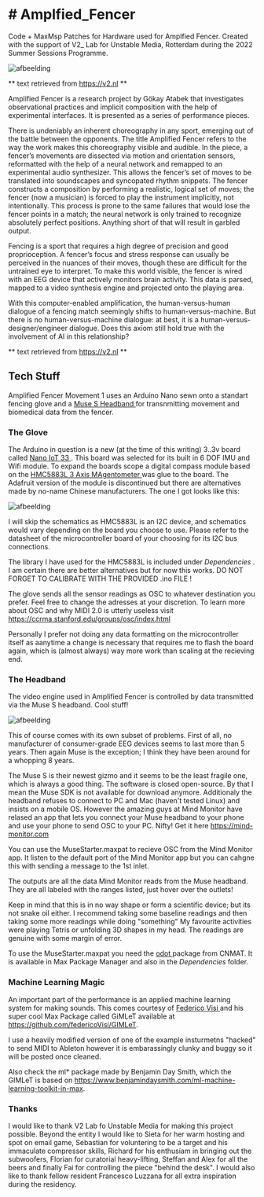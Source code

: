<h1> # Amplfied_Fencer </h1>

Code + MaxMsp Patches for Hardware used for Amplfied Fencer. Created with the support of V2_ Lab for Unstable Media, Rotterdam during the 2022 Summer Sessions Programme.

![afbeelding](https://user-images.githubusercontent.com/24521356/202808169-dcfe59c8-2ca7-49db-9c58-a28d7fbf0500.png)


** text retrieved from https://v2.nl **

Amplified Fencer is a research project by Gökay Atabek that investigates observational practices and implicit composition with the help of experimental interfaces. It is presented as a series of performance pieces.

There is undeniably an inherent choreography in any sport, emerging out of the battle between the opponents. The title Amplified Fencer refers to the way the work makes this choreography visible and audible. In the piece, a fencer’s movements are dissected via motion and orientation sensors, reformatted with the help of a neural network and remapped to an experimental audio synthesizer. This allows the fencer’s set of moves to be translated into soundscapes and syncopated rhythm snippets. The fencer constructs a composition by performing a realistic, logical set of moves; the fencer (now a musician) is forced to play the instrument implicitly, not intentionally. This process is prone to the same failures that would lose the fencer points in a match; the neural network is only trained to recognize absolutely perfect positions. Anything short of that will result in garbled output.

Fencing is a sport that requires a high degree of precision and good proprioception. A fencer’s focus and stress response can usually be perceived in the nuances of their moves, though these are difficult for the untrained eye to interpret. To make this world visible, the fencer is wired with an EEG device that actively monitors brain activity. This data is parsed, mapped to a video synthesis engine and projected onto the playing area.

With this computer-enabled amplification, the human-versus-human dialogue of a fencing match seemingly shifts to human-versus-machine. But there is no human-versus-machine dialogue: at best, it is a human-versus-designer/engineer dialogue. Does this axiom still hold true with the involvement of AI in this relationship?

** text retrieved from https://v2.nl **

<h2> Tech Stuff </h2>

Amplified Fencer Movement 1 uses an Arduino Nano sewn onto a standart fencing glove and a <a href= "https://choosemuse.com/muse-s/"> Muse S Headband </a> for transnmitting movement and biomedical data from the fencer. 

<h3> The Glove </h3>
The Arduino in question is a new (at the time of this writing) 3..3v board called <a href="https://docs.arduino.cc/hardware/nano-33-iot"> Nano IoT 33 </a>. This board was selected for its built in 6 DOF IMU and Wifi module. To expand the boards scope a digital compass module based on the <a href="https://www.farnell.com/datasheets/1683374.pdf"> HMC5883L 3 Axis MAgentometer </a> was glue to the board. The Adafruit version of the module is discontinued but there are alternatives made by no-name Chinese manufacturers. The one I got looks like this:

![afbeelding](https://user-images.githubusercontent.com/24521356/202803504-c5c872eb-6463-4b75-b7a0-a3b1a100dd7d.png)

I will skip the schematics as HMC5883L is an I2C device, and schematics would vary depending on the board you choose to use. Please refer to the datasheet of the microcontroller board of your choosing for its I2C bus connections. 

The library I have used for the HMC5883L is included under <i> Dependencies </i>. I am certain there are better alternatives but for now this works. DO NOT FORGET TO CALIBRATE WITH THE PROVIDED .ino FILE !

The glove sends all the sensor readings as OSC to whatever destination you prefer. Feel free to change the adresses at your discretion. To learn more about OSC and why MIDI 2.0 is utterly useless visit https://ccrma.stanford.edu/groups/osc/index.html

Personally I prefer not doing any data formatting on the microcontroller itself as aanytime a change is necessary that requires me to flash the board again, which is (almost always) way more work than scaling at the recieving end. 

<h3> The Headband </h3>

The video engine used in Amplified Fencer is controlled by data transmitted via the Muse S headband. Cool stuff!

![afbeelding](https://user-images.githubusercontent.com/24521356/202806358-bcd40f2c-4526-4583-b345-141fb6abd429.png)

This of course comes with its own subset of problems. First of all, no manufacturer of consumer-grade EEG devices seems to last more than 5 years. Then again Muse is the exception; I think they have been around for a whopping 8 years.

The Muse S is their newest gizmo and it seems to be the least fragile one, which is always a good thing. The software is closed open-source. By that I mean the Muse SDK is not available for download anymore. Additionaly the headband refuses to connect to PC and Mac (haven't tested Linux) and insists on a mobile OS. However the amazing guys at Mind Monitor have relased an app that lets you connect your Muse headband to your phone and use your phone to send OSC to your PC. Nifty! Get it here https://mind-monitor.com

You can use the MuseStarter.maxpat to recieve OSC from the Mind Monitor app. It listen to the default port of the Mind Monitor app but you can cahgne this with sending a message to the 1st inlet. 

The outputs are all the data Mind Monitor reads from the Muse headband. They are all labeled with the ranges listed, just hover over the outlets!

Keep in mind that this is in no way shape or form a scientific device; but its not snake oil either. I recommend taking some baseline readings and then taking some more readings while doing "something" My favourite activities were playing Tetris or unfolding 3D shapes in my head. The readings are genuine with some margin of error.

To use the MuseStarter.maxpat you need the <a href="https://cycling74.com/articles/cnmat-odot-tools-for-osc-and-beyond"> odot </a> package from CNMAT. It is available in Max Package Manager and also in the <i> Dependencies </i> folder.

<h3> Machine Learning Magic </h3>

An important part of the performance is an applied machine learning system for making sounds. This comes courtesy of <a href="https://www.federicovisi.com"> Federico Visi </a> and his super cool Max Package called GiMLeT available at https://github.com/federicoVisi/GIMLeT.

I use a heavily modified version of one of the example insturmetns "hacked" to send MIDI to Ableton however it is embarassingly clunky and buggy so it will be posted once cleaned.

Also check the ml* package made by Benjamin Day Smith, which the GIMLeT is based on https://www.benjamindaysmith.com/ml-machine-learning-toolkit-in-max.

<h3> Thanks </h3>

I would like to thank V2 Lab fo Unstable Media for making this project possible. Beyond the entity I would like to Sieta for her warm hosting and spot on email game, Sebastian for voluntering to be a target and his immaculate compressor skills, Richard for his enthusiam in bringing out the subwoofers, Florian for curatorial heavy-lifting, Steffan and Alex for all the beers and finally Fai for controlling the piece "behind the desk". I would also like to thank fellow resident Francesco Luzzana for all extra inspiration during the residency.


